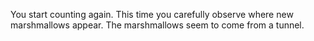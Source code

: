 You start counting again. This time you carefully observe where new marshmallows appear. The marshmallows seem to come from a tunnel.
